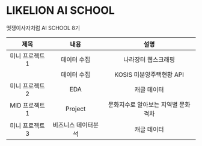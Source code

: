 # LIKELION AI SCHOOL
멋쟁이사자처럼 AI SCHOOL 8기

|제목|내용|설명|
|:---:|:---:|:---:|
|미니 프로젝트1|데이터 수집|나라장터 웹스크래핑|
||데이터 수집|KOSIS 미분양주택현황 API|
|미니 프로젝트2|EDA|캐글 데이터|
|MID 프로젝트1|Project|문화지수로 알아보는 지역별 문화 격차
|미니 프로젝트3|비즈니스 데이터분석|캐글 데이터|
